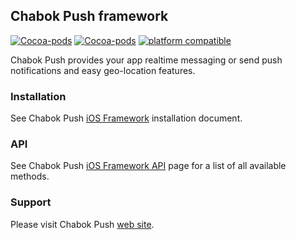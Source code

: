 ## Chabok Push framework
[![Cocoa-pods](https://img.shields.io/cocoapods/v/ChabokPush.svg)](https://cocoapods.org/pods/ChabokPush) [![Cocoa-pods](https://img.shields.io/cocoapods/dt/ChabokPush.svg)](https://cocoapods.org/pods/ChabokPush) [![platform compatible](https://img.shields.io/cocoapods/p/ChabokPush.svg)](https://cocoapods.org/pods/ChabokPush)

Chabok Push provides your app realtime messaging or send push notifications and easy geo-location features.

### Installation
See Chabok Push [iOS Framework](http://doc.chabokpush.com/ios/installation.html) installation document.

### API
See Chabok Push [iOS Framework API](http://doc.chabokpush.com/ios/setup.html) page for a list of all available methods.

### Support
Please visit Chabok Push [web site](http://www.chabokpush.com/).
